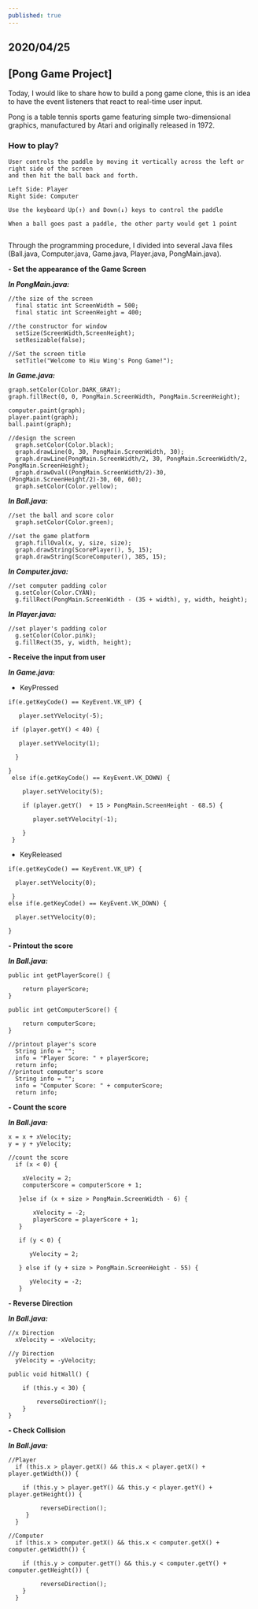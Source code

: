 ```yaml
---
published: true
---
```

## 2020/04/25 
## [Pong Game Project]

Today, I would like to share how to build a pong game clone, this is an idea to have the event listeners that react to real-time user input. 

Pong is a table tennis sports game featuring simple two-dimensional graphics, manufactured by Atari and originally released in 1972.

### How to play?

    User controls the paddle by moving it vertically across the left or right side of the screen
    and then hit the ball back and forth.
    
    Left Side: Player
    Right Side: Computer
    
    Use the keyboard Up(↑) and Down(↓) keys to control the paddle
    
    When a ball goes past a paddle, the other party would get 1 point
    
<img src="https://github.com/hiuwing0107/ExtraCreditBlog--CISC3140/blob/master/Picture/Pic2.png?raw=true" alt="">
   
   
Through the programming procedure, I divided into several Java files (Ball.java, Computer.java, Game.java, Player.java, PongMain.java).


**- Set the appearance of the Game Screen**

***In PongMain.java:***
   
    //the size of the screen
      final static int ScreenWidth = 500;
      final static int ScreenHeight = 400;
      
    //the constructor for window	
      setSize(ScreenWidth,ScreenHeight);
      setResizable(false);
      
    //Set the screen title
      setTitle("Welcome to Hiu Wing's Pong Game!");
    
***In Game.java:***
    
    graph.setColor(Color.DARK_GRAY);
    graph.fillRect(0, 0, PongMain.ScreenWidth, PongMain.ScreenHeight);
		
    computer.paint(graph);
    player.paint(graph);
    ball.paint(graph);
      
    //design the screen
      graph.setColor(Color.black);
      graph.drawLine(0, 30, PongMain.ScreenWidth, 30);
      graph.drawLine(PongMain.ScreenWidth/2, 30, PongMain.ScreenWidth/2, PongMain.ScreenHeight);
      graph.drawOval((PongMain.ScreenWidth/2)-30, (PongMain.ScreenHeight/2)-30, 60, 60);
      graph.setColor(Color.yellow);
    
***In Ball.java:***
   
    //set the ball and score color
      graph.setColor(Color.green);
      
    //set the game platform 
      graph.fillOval(x, y, size, size);
      graph.drawString(ScorePlayer(), 5, 15);
      graph.drawString(ScoreComputer(), 385, 15);
    
***In Computer.java:***
    
    //set computer padding color
      g.setColor(Color.CYAN);
      g.fillRect(PongMain.ScreenWidth - (35 + width), y, width, height);
    
***In Player.java:***
    
    //set player's padding color
      g.setColor(Color.pink);
      g.fillRect(35, y, width, height);
    
    
    
**- Receive the input from user**    

***In Game.java:***
  
   - KeyPressed

    if(e.getKeyCode() == KeyEvent.VK_UP) {

	   player.setYVelocity(-5);
				
	 if (player.getY() < 40) {
			         
	   player.setYVelocity(1);
		    
	  }
             
	}
	 else if(e.getKeyCode() == KeyEvent.VK_DOWN) {
					
        player.setYVelocity(5);
            
	    if (player.getY()  + 15 > PongMain.ScreenHeight - 68.5) {
	         
	       player.setYVelocity(-1);
	        	
	    }		
	 }
    
   - KeyReleased
    
    if(e.getKeyCode() == KeyEvent.VK_UP) {
		   
	  player.setYVelocity(0);
	        
	 }
	else if(e.getKeyCode() == KeyEvent.VK_DOWN) {
			
	  player.setYVelocity(0);
	        
	}


    
**- Printout the score**

***In Ball.java:***
    
    public int getPlayerScore() {
    	
        return playerScore;
    }

    public int getComputerScore() {
    	
        return computerScore;
    }
    
    //printout player's score
      String info = "";
      info = "Player Score: " + playerScore;
      return info;
    //printout computer's score 
      String info = "";
      info = "Computer Score: " + computerScore;
      return info;



**- Count the score**

***In Ball.java:***

    x = x + xVelocity;
    y = y + yVelocity;
        
	//count the score
      if (x < 0) {
        	
        xVelocity = 2;
        computerScore = computerScore + 1;
            
       }else if (x + size > PongMain.ScreenWidth - 6) {
        	
           xVelocity = -2;
           playerScore = playerScore + 1; 
       }

       if (y < 0) {
        	
          yVelocity = 2; 
            
       } else if (y + size > PongMain.ScreenHeight - 55) {
        	
          yVelocity = -2;
       }
 
 
 
**- Reverse Direction**

***In Ball.java:***

    //x Direction
      xVelocity = -xVelocity;
      
    //y Direction
      yVelocity = -yVelocity;
      
    public void hitWall() {
	    
        if (this.y < 30) {
        	
            reverseDirectionY();
        }
    }
 
 
 
**- Check Collision**

***In Ball.java:***
    
    //Player
      if (this.x > player.getX() && this.x < player.getX() + player.getWidth()) {
    
        if (this.y > player.getY() && this.y < player.getY() + player.getHeight()) {
              
        	 reverseDirection();
         }
      }
    
    //Computer
      if (this.x > computer.getX() && this.x < computer.getX() + computer.getWidth()) {
    
        if (this.y > computer.getY() && this.y < computer.getY() + computer.getHeight()) {
              
        	 reverseDirection();
        }
      }
